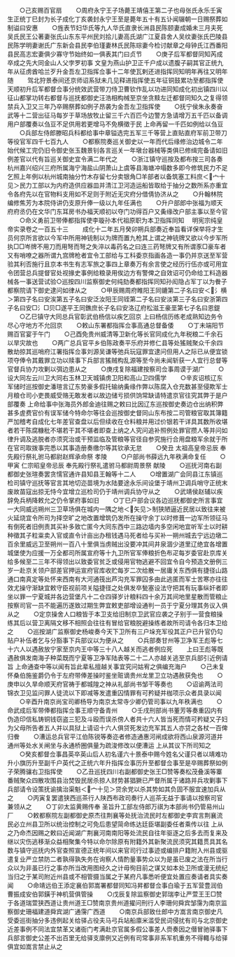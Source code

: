 <!-- { "loadSidebar": true } -->
　　○己亥赐百官扇
　　○周府永宁王子场薨王靖僖王第二子也母张氏永乐壬寅生正统丁巳封为长子成化丁亥袭封永宁王至是薨年五十有五讣闻辍朝一日赐祭葬如制谥曰安惠
　　○旌表节妇华氏等九人华氏直隶长洲县民陈颐妻成婚未三月夫死吴氏民王公著妻张氏山东东平州民刘拾儿妻高氏湖广江夏县舍人吴纹妻张氏巴陵县民陈学明妻谢氏广东新会县民李伯瑾妻林氏民陈琮妻今检讨献章之母钟氏江西番阳县民高志宏妻俱少寡守节始终如一俱表其门曰贞节
　　○庚子后军都督同知芮成卒成之先大同金山人父孛罗初事  文皇为燕山护卫正千户成以遗腹子嗣其官正统九年从征虏酋哈兰歹升金吾左卫指挥佥事十二年使瓦剌还进指挥同知明年再往又明年随
　　驾北狩景泰间还京师诏系狱未几见释进指挥使五年征铜鼓累功至都指挥使天顺初升后军都督佥事分统效武营带刀侍卫曹钦作乱以功进同知成化初出镇四川以征山都掌功转右都督与巡抚都御史汪浩相构械至京坐贪黩左迁都督同知久之复得领禁兵入卫又三年乃卒赐祭葬如例子昂袭为金吾左卫指挥使
　　○抚宁侯朱永奏奋武等十二营出征马每岁于草场放牧止留三千六百匹今边警方急请增万五千匹以备调用户部覆奏以刍豆不足供用若更增马不免横徵于民  上命再留一千匹如例给以刍豆
　　○兵部左侍郎滕昭兵科都给事中章镒选完五军三千等营上直贴直府军前卫带刀等役官军四千七百九人
　　○都察院奏巡关御史以一年而代后缘修治边城令二年始代候工完仍旧令御史张玉魏景钊各言巡关一年墩台器械等类俱已修缉完备请如旧例差官以代有旨巡关御史宜令满二年代之
　　○浙江镇守巡按及都布按三司各奏杭州嘉兴绍兴三府所属海宁海盐山阴萧山上虞等县海塘冲塌数多即今修筑民力不足乞照上年例以杭州城南抽分竹木存留七分卖银角□羊部者以备筑塞工料庶＜宀十见＞民力工部以为内府造供应器皿并清江卫河造运船皆取给于抽分之数所系亦重宜令各府先以在官物料支用如不足则于附近无灾府分借倩协济从之
　　○升翰林院编修焦芳为本院侍讲仍支原升俸一级以九年任满也
　　○升户部郎中张福为顺天府府丞仍在文华门东耳房书办福天顺初以夺门功得百户又夤缘改户部主事以至今官
　　○命义勇前卫带俸都指挥使李璇孙本代祖原职为本卫指挥同知
　明宪宗纯皇帝实录卷之一百五十三
　　成化十二年五月癸卯朔兵部奏近奉旨看详保举将才生员何京所言欲以今军中所用神铳制以为牌而置九枪其上谓之神铳牌又欲以今步军所执□□岑牌不用刀而用弩而弩之失淬以毒药名之曰连三药弩牌又有所谓豕□豪车者又有哨嘹之器所谓九宫牌枪者宜令工部给与工科委京指画各造一事仍并京送至军营验其利否施行且京本书生有志军旅之事四上章奏万有余言使之经历行伍亦或可用宜令团营总兵提督官处视掾史事例给粮录用俟边方有警俾之自效诏可仍命给工料造器械各一事送营试验○巡按四川监察御史何纯劾奏都指挥同知孙闳隐占军丁以为餋子都察院请下御史逮问如律从之
　　○甲辰赐周府睢阳王同鏕第二子名曰安＜氵横＞第四子名曰安涘第五子名曰安泛汝阳王同铚第二子名曰安淡第三子名曰安浙第四子名曰安□氵□贝□遂平王同鐎庶长子名曰安洛辽府松滋王豪垩第七子名曰恩鍉
　　○乙巳镇守大同总兵官彰武伯杨信以疾乞回京  上曰杨信历练老成熟知边务令尽心守地方不允回京
　　○敕山东署都指挥佥事高通总督备倭
　　○丁未端阳节赐百官宴于午门
　　○己酉免贵州威清等卫新化等长官同成化九年税粮二千余石以旱灾故也
　　○两广总兵官平乡伯陈政奏平乐府并修仁县等处猺贼聚众千余四散劫掠其巡哨府江署指挥佥事刘源吴谦等弛兵玩寇罪宜逮问但用人之际已从便宜锁项夺俸令其戴罪立功以赎事下兵部言猺贼构乱源等至今尚未闻斩获一人宜行总督等官督兵协力攻剿以弭边患从之
　　○庚戌复除福建按察司佥事周谟于湖广
　　○设大同左云川卫大同右玉林卫天城镇虏卫阳和高山卫四儒学
　　○辛亥诏核辽东军储时巡按御史潘瑄言辽东势豪多假托输纳夤缘作弊以陈腐入仓充数甚至侵欺军士月粮仓司小吏畏威受赂无敢发者以故边储亏损供饷常缺请特遣京官往究其弊于是户部覆奏  上命给事中张海员外郎金迪往赐之敕曰比因辽东巡按御史奏边仓出纳积弊甚多虗费官价有误军储今特命尔等往会巡按御史督同山东布按二司管粮官取其簿籍严加稽考自成化七年差官查盘以后但续收在仓料粮并用过价银若干详具其数所收堪者若干陈腐糠秕不堪若干其不堪者即查上纳之人究问追补照例处罪官攒人等并问如律升调及逃脱者亦须究治或干预监临及管粮等官径自参究施行合用盘粮军余就于所在官司取拨事完悉以其事造册奏缴尔等其钦承无怠
　　○癸丑  太祖高皇帝忌辰  奉先殿行祭礼驸马都尉赵辉承命祭  孝陵
　　○户部尚书薛远九年秩满命复任
　　○甲寅  仁宗昭皇帝忌辰  奉先殿行祭礼遣驸马都尉周景祭  献陵
　　○巡抚河南右副都御史张瑄奏罢贪懦官通许县知县王翰等十二人
　　○增置湖广会同县江东镇巡检司镇守巡抚等官言其地切迩苗境为水陆要途永乐间设堡于靖州卫调兵哨守正统末废故苗寇出掠无恃今宜增立巡检司仍于靖州调兵协守从之
　　○武靖侯赵辅以疾辞免兵柄降敕允之仍令掌府事如旧
　　○丁巳户部会议各边巡抚都御史所言事宜一大同威远朔州三卫草场俱在城内一隅之地＜矢见＞制狭陋逼近民居以致往来被火延烧宜令所司为择空旷之地改置增筑仍发所在操守余丁以时修葺一边军所领征马有倒死者旧例责其买补多致亡匿今大同东西中三路边墙内多空闲地宜听军士以时耕种徵其子粒粜卖入官或直令计亩出办租钱遇马死者给与买补一朔州城去宁远边墩二百余里威远卫至朔州一百八十里俱当虏贼出没要冲其间井泉涸少道里辽绝宜各增置城堡使为应援一万全都司所属宣府等十九卫所官军俸粮折色布疋每岁委官赴京库关给多候至二三年不得领出以致委官贫乏或侵用官物逃避不回宜令自今预造文册例三岁一赴京关领户部差官押运宣府官库收贮每岁二次给散一居庸关东西俱有捷径山路通口南真定等处怀来西南有大河通筏出芦沟充军罪囚多由此逃匿而军士苦寒亦往往效尤操守渐缺宜敕守臣视前项关隘捷径之处俱发卒甃塞设法守把其有玩事纵奸者即坐以罪一宁夏城并各边营堡凡十二仓四驿岁计粮料四十余万其间地里星散而管粮止按察司官一员不能遍历遂致过期生弊宜敕吏部增设通判一员于宁夏分理其务议入俱从之
　　○定京操舍人口粮皆于本卫支给旧制京卫武官应袭之子别于一营食粮操练其后以营卫离隔文移不相照会往往有冒给官粮脱避操练者故所司请令各归本卫给之
　　○巡按湖广监察御史杨峻奏今天下卫所有三户垛充军役其正户已升官仍勾贴户补伍者乞与分豁事下兵部议以为便从之
　　○兵部奏甘州等卫净军王彪等七十六人以遇赦放宁家至京内王中等三十八人越关而逃者例应死
　　上曰王彪等既遇赦俱发南海子种菜既而宁夏等卫净军陆表等二十二人亦越关逃至京兵部引近例请旨  上命通查中等以闻有旨此辈私擅越关事宜究问姑宥之俱编充海户
　　○己未复怀桑伯施鉴爵仍令于左府带俸差操时鉴坐赃谪贵州龙里卫立功遇赦获免也
　　○庚申以久旱命顺天府官祷于都城隍之神从礼部尚书邹干等奏也
　　○诏谕两法司锦衣卫见监问罪人徒流以下即减等发遣重囚情罪有可矜疑并枷项示众者具录以闻
　　○辛酉升南京尚宝司卿杨导为南京太常寺少卿仍管司事以九年秩满也
　　○命武成后军带俸都指挥佥事王顺守备青州
　　○壬戌刑部尚书董芳等奏重囚内有伪造印信私铸铜钱窃盗三犯及斗殴而误杀傍人者共十六人皆当死而情可矜疑又子妇为父母所告者五人并以具狱上请诏十六人俱贷死发边充军其五人亦贷之各杖一百俾归餋
　　○漕运总兵官平江伯陈锐等奏迩者修造通惠河闸成欲将西山泉源河道并通州等处水关闸坐与永通桥圈俱量为疏浚修改以便漕运  上从其议下所司知之
　　○癸亥都督佥事昌英卒英山后人初名谨六十景泰中赐今姓名父谨只者以靖难功升小旗历升至副千户英代之正统六年升指挥佥事历升至都督佥事至是卒赐葬祭如例子荣腾骧右卫指挥使
　　○乙丑巡抚四川右副都御史张王□赞等奏松茂叠溪等寨番贼聚众四散攻围县治焚毁民居杀掠人财势甚猖獗已严督所属于诸路并兵攻剿事下兵部请令设策抚谕擒治渠魁＜宀十见＞贷余党以杀其势如其负固不服宜速加兵从之
　　○丙寅复罢遣狭西巡茶行人陕西布政司奏行人巡茶无益于事请以按察司官兼领从之
　　○丁卯太监黄赐传奉  圣旨升工部左侍郎万祺为本部尚书仍管易州山厂
　　○敕都察院左副都御史原杰往荆襄等处抚治流民时左都御史李宾言荆襄流民必立州县卫所以统治控制之可免后患望简命练达廷臣堪副委任者乘传以往  上从之乃命杰因赐之敕曰近闻湖广荆襄河南南阳等处流民自往年驱逐之后多去而复来及继以灾伤逃移渐众益相聚集今特以命尔除原有附籍外其新聚流民须究其籍贯具其名数与镇守巡抚内外官查照宣德正统年间以来官司行过事迹或编排户籍附入州县或驱遣复业严立禁防二者孰得孰失务在询察人情酌量事势众以为是虽已废之法在所当行众以为非虽已行之事亦所当改用图经久之计毋徇目前之谋又如本处卫所或漫无统纪当归之于某司附近州县或不相管摄当属之于某府凡事悉听便宜处置应奏请者具实奏闻
　　○命靖远伯王添定襄伯郭嵩署都督同知冯昇都督佥事白瑜于五军营豊润伯曹振成安伯郭鐄于神机营俱管操
　　○戊辰复除监察御史郭瑞李让严萱王王□赞于各道瑞萱狭西道让贵州道王□赞南京贵州道擢问刑行人李珊何舜宾邹霶为南京监察御史珊福建道舜宾湖广通霶广西道
　　○南京兵部致仕郎中方嵩言南京御史凡受委巡街抽分多违例起关给驿占役夫马弓兵站船廪米滥受民词侵扰有司与北京御史近差事例不同法宜禁革又诸衙门考满赴京官属多假公事差人赍奏因之僣冒驰驿事下兵部言御史公差不出百里无给驿支廪例又近例有司常事非系军机重务不得輙与给驿俱宜如嵩言禁止从之
